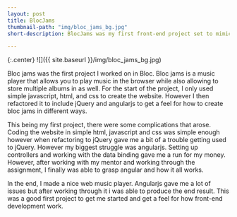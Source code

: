```yaml
---
layout: post
title: BlocJams
thumbnail-path: "img/bloc_jams_bg.jpg"
short-description: BlocJams was my first front-end project set to mimic a basic web based music player.

---
```


{:.center}
![]({{ site.baseurl }}/img/bloc_jams_bg.jpg)

Bloc jams was the first project I worked on in Bloc. Bloc jams is a music player that allows you to play music in the browser while also allowing to store multiple albums in as well. For the start of the project, I only used simple javascript, html, and css to create the website. However I then refactored it to include jQuery and angularjs to get a feel for how to create bloc jams in different ways.

This being my first project, there were some complications that arose. Coding the website in simple html, javascript and css was simple enough however when refactoring to jQuery gave me a bit of a trouble getting used to jQuery. However my biggest struggle was angularjs. Setting up controllers and working with the data binding gave me a run for my money. However, after working with my mentor and working through the assignment, I finally was able to grasp angular and how it all works.

In the end, I made a nice web music player. Angularjs gave me a lot of issues but after working through it i was able to produce the end result. This was a good first project to get me started and get a feel for how front-end development work.   
